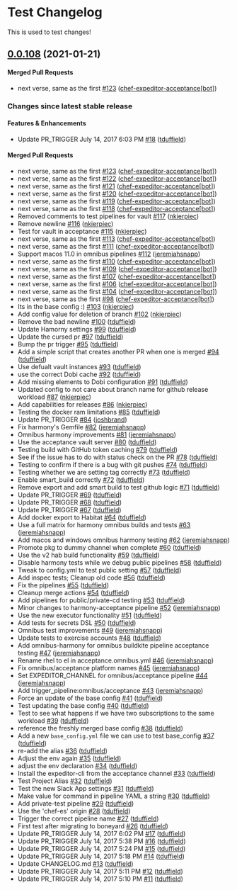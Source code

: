 # Test Changelog

This is used to test changes!

<!-- latest_release 0.0.108 -->
## [0.0.108](https://github.com/chef-boneyard/expeditor-acceptance/tree/0.0.108) (2021-01-21)

#### Merged Pull Requests
- next verse, same as the first [#123](https://github.com/chef-boneyard/expeditor-acceptance/pull/123) ([chef-expeditor-acceptance[bot]](https://github.com/chef-expeditor-acceptance[bot]))
<!-- latest_release -->

<!-- release_rollup since=latest_stable -->
### Changes since latest stable release

#### Features & Enhancements
- Update PR_TRIGGER July 14, 2017 6:03 PM [#18](https://github.com/chef/versioner-test/pull/18) ([tduffield](https://github.com/tduffield)) <!-- 0.0.20 -->

#### Merged Pull Requests
- next verse, same as the first [#123](https://github.com/chef-boneyard/expeditor-acceptance/pull/123) ([chef-expeditor-acceptance[bot]](https://github.com/chef-expeditor-acceptance[bot])) <!-- 0.0.108 -->
- next verse, same as the first [#122](https://github.com/chef-boneyard/expeditor-acceptance/pull/122) ([chef-expeditor-acceptance[bot]](https://github.com/chef-expeditor-acceptance[bot])) <!-- 0.0.107 -->
- next verse, same as the first [#121](https://github.com/chef-boneyard/expeditor-acceptance/pull/121) ([chef-expeditor-acceptance[bot]](https://github.com/chef-expeditor-acceptance[bot])) <!-- 0.0.106 -->
- next verse, same as the first [#120](https://github.com/chef-boneyard/expeditor-acceptance/pull/120) ([chef-expeditor-acceptance[bot]](https://github.com/chef-expeditor-acceptance[bot])) <!-- 0.0.105 -->
- next verse, same as the first [#119](https://github.com/chef-boneyard/expeditor-acceptance/pull/119) ([chef-expeditor-acceptance[bot]](https://github.com/chef-expeditor-acceptance[bot])) <!-- 0.0.104 -->
- next verse, same as the first [#118](https://github.com/chef-boneyard/expeditor-acceptance/pull/118) ([chef-expeditor-acceptance[bot]](https://github.com/chef-expeditor-acceptance[bot])) <!-- 0.0.103 -->
- Removed comments to test pipelines for vault [#117](https://github.com/chef-boneyard/expeditor-acceptance/pull/117) ([nkierpiec](https://github.com/nkierpiec)) <!-- 0.0.102 -->
- Remove newline [#116](https://github.com/chef-boneyard/expeditor-acceptance/pull/116) ([nkierpiec](https://github.com/nkierpiec)) <!-- 0.0.101 -->
- Test for vault in acceptance [#115](https://github.com/chef-boneyard/expeditor-acceptance/pull/115) ([nkierpiec](https://github.com/nkierpiec)) <!-- 0.0.100 -->
- next verse, same as the first [#113](https://github.com/chef-boneyard/expeditor-acceptance/pull/113) ([chef-expeditor-acceptance[bot]](https://github.com/chef-expeditor-acceptance[bot])) <!-- 0.0.99 -->
- next verse, same as the first [#111](https://github.com/chef-boneyard/expeditor-acceptance/pull/111) ([chef-expeditor-acceptance[bot]](https://github.com/chef-expeditor-acceptance[bot])) <!-- 0.0.98 -->
- Support macos 11.0 in omnibus pipelines [#112](https://github.com/chef-boneyard/expeditor-acceptance/pull/112) ([jeremiahsnapp](https://github.com/jeremiahsnapp)) <!-- 0.0.97 -->
- next verse, same as the first [#110](https://github.com/chef-boneyard/expeditor-acceptance/pull/110) ([chef-expeditor-acceptance[bot]](https://github.com/chef-expeditor-acceptance[bot])) <!-- 0.0.96 -->
- next verse, same as the first [#109](https://github.com/chef-boneyard/expeditor-acceptance/pull/109) ([chef-expeditor-acceptance[bot]](https://github.com/chef-expeditor-acceptance[bot])) <!-- 0.0.95 -->
- next verse, same as the first [#107](https://github.com/chef-boneyard/expeditor-acceptance/pull/107) ([chef-expeditor-acceptance[bot]](https://github.com/chef-expeditor-acceptance[bot])) <!-- 0.0.94 -->
- next verse, same as the first [#106](https://github.com/chef-boneyard/expeditor-acceptance/pull/106) ([chef-expeditor-acceptance[bot]](https://github.com/chef-expeditor-acceptance[bot])) <!-- 0.0.93 -->
- next verse, same as the first [#104](https://github.com/chef-boneyard/expeditor-acceptance/pull/104) ([chef-expeditor-acceptance[bot]](https://github.com/chef-expeditor-acceptance[bot])) <!-- 0.0.92 -->
- next verse, same as the first [#98](https://github.com/chef-boneyard/expeditor-acceptance/pull/98) ([chef-expeditor-acceptance[bot]](https://github.com/chef-expeditor-acceptance[bot])) <!-- 0.0.91 -->
- Its in the base config :) [#103](https://github.com/chef-boneyard/expeditor-acceptance/pull/103) ([nkierpiec](https://github.com/nkierpiec)) <!-- 0.0.90 -->
- Add config value for deletion of branch [#102](https://github.com/chef-boneyard/expeditor-acceptance/pull/102) ([nkierpiec](https://github.com/nkierpiec)) <!-- 0.0.89 -->
- Remove the bad newline [#100](https://github.com/chef-boneyard/expeditor-acceptance/pull/100) ([tduffield](https://github.com/tduffield)) <!-- 0.0.88 -->
- Update Hamorny settings [#99](https://github.com/chef-boneyard/expeditor-acceptance/pull/99) ([tduffield](https://github.com/tduffield)) <!-- 0.0.87 -->
- Update the cursed pr [#97](https://github.com/chef-boneyard/expeditor-acceptance/pull/97) ([tduffield](https://github.com/tduffield)) <!-- 0.0.86 -->
- Bump the pr trigger [#95](https://github.com/chef-boneyard/expeditor-acceptance/pull/95) ([tduffield](https://github.com/tduffield)) <!-- 0.0.85 -->
- Add a simple script that creates another PR when one is merged [#94](https://github.com/chef-boneyard/expeditor-acceptance/pull/94) ([tduffield](https://github.com/tduffield)) <!-- 0.0.84 -->
- Use defualt vault instances [#93](https://github.com/chef-boneyard/expeditor-acceptance/pull/93) ([tduffield](https://github.com/tduffield)) <!-- 0.0.83 -->
- use the correct Dobi cache [#92](https://github.com/chef-boneyard/expeditor-acceptance/pull/92) ([tduffield](https://github.com/tduffield)) <!-- 0.0.82 -->
- Add missing elements to Dobi configuration [#91](https://github.com/chef-boneyard/expeditor-acceptance/pull/91) ([tduffield](https://github.com/tduffield)) <!-- 0.0.81 -->
- Updated config to not care about branch name for github release workload [#87](https://github.com/chef-boneyard/expeditor-acceptance/pull/87) ([nkierpiec](https://github.com/nkierpiec)) <!-- 0.0.80 -->
- Add capabilities for releases [#86](https://github.com/chef-boneyard/expeditor-acceptance/pull/86) ([nkierpiec](https://github.com/nkierpiec)) <!-- 0.0.79 -->
- Testing the docker ram limitations [#85](https://github.com/chef-boneyard/expeditor-acceptance/pull/85) ([tduffield](https://github.com/tduffield)) <!-- 0.0.78 -->
- Update PR_TRIGGER [#84](https://github.com/chef-boneyard/expeditor-acceptance/pull/84) ([joshbrand](https://github.com/joshbrand)) <!-- 0.0.77 -->
- Fix harmony&#39;s Gemfile [#82](https://github.com/chef-boneyard/expeditor-acceptance/pull/82) ([jeremiahsnapp](https://github.com/jeremiahsnapp)) <!-- 0.0.76 -->
- Omnibus harmony improvements [#81](https://github.com/chef-boneyard/expeditor-acceptance/pull/81) ([jeremiahsnapp](https://github.com/jeremiahsnapp)) <!-- 0.0.75 -->
- Use the acceptance vault server [#80](https://github.com/chef-boneyard/expeditor-acceptance/pull/80) ([tduffield](https://github.com/tduffield)) <!-- 0.0.74 -->
- Testing build with GitHub token caching [#79](https://github.com/chef-boneyard/expeditor-acceptance/pull/79) ([tduffield](https://github.com/tduffield)) <!-- 0.0.73 -->
- See if the issue has to do with status check on the PR [#78](https://github.com/chef-boneyard/expeditor-acceptance/pull/78) ([tduffield](https://github.com/tduffield)) <!-- 0.0.72 -->
- Testing to confirm if there is a bug with git pushes [#74](https://github.com/chef-boneyard/expeditor-acceptance/pull/74) ([tduffield](https://github.com/tduffield)) <!-- 0.0.71 -->
- Testing whether we are setting tag correctly [#73](https://github.com/chef-boneyard/expeditor-acceptance/pull/73) ([tduffield](https://github.com/tduffield)) <!-- 0.0.70 -->
- Enable smart_build correctly [#72](https://github.com/chef-boneyard/expeditor-acceptance/pull/72) ([tduffield](https://github.com/tduffield)) <!-- 0.0.69 -->
- Remove export and add smart build to test github logic [#71](https://github.com/chef-boneyard/expeditor-acceptance/pull/71) ([tduffield](https://github.com/tduffield)) <!-- 0.0.68 -->
- Update PR_TRIGGER [#69](https://github.com/chef-boneyard/expeditor-acceptance/pull/69) ([tduffield](https://github.com/tduffield)) <!-- 0.0.67 -->
- Update PR_TRIGGER [#68](https://github.com/chef-boneyard/expeditor-acceptance/pull/68) ([tduffield](https://github.com/tduffield)) <!-- 0.0.66 -->
- Update PR_TRIGGER [#67](https://github.com/chef-boneyard/expeditor-acceptance/pull/67) ([tduffield](https://github.com/tduffield)) <!-- 0.0.65 -->
- Add docker export to Habitat [#64](https://github.com/chef-boneyard/expeditor-acceptance/pull/64) ([tduffield](https://github.com/tduffield)) <!-- 0.0.64 -->
- Use a full matrix for harmony omnibus builds and tests [#63](https://github.com/chef-boneyard/expeditor-acceptance/pull/63) ([jeremiahsnapp](https://github.com/jeremiahsnapp)) <!-- 0.0.63 -->
- Add macos and windows omnibus harmony testing [#62](https://github.com/chef-boneyard/expeditor-acceptance/pull/62) ([jeremiahsnapp](https://github.com/jeremiahsnapp)) <!-- 0.0.62 -->
- Promote pkg to dummy channel when complete [#60](https://github.com/chef-boneyard/expeditor-acceptance/pull/60) ([tduffield](https://github.com/tduffield)) <!-- 0.0.61 -->
- Use the v2 hab build functionality [#59](https://github.com/chef-boneyard/expeditor-acceptance/pull/59) ([tduffield](https://github.com/tduffield)) <!-- 0.0.60 -->
- Disable harmony tests while we debug public pipelines [#58](https://github.com/chef-boneyard/expeditor-acceptance/pull/58) ([tduffield](https://github.com/tduffield)) <!-- 0.0.54 -->
- Tweak to config.yml to test public setting [#57](https://github.com/chef-boneyard/expeditor-acceptance/pull/57) ([tduffield](https://github.com/tduffield)) <!-- 0.0.52 -->
- Add inspec tests; Cleanup old code [#56](https://github.com/chef-boneyard/expeditor-acceptance/pull/56) ([tduffield](https://github.com/tduffield)) <!-- 0.0.51 -->
- Fix the pipelines [#55](https://github.com/chef-boneyard/expeditor-acceptance/pull/55) ([tduffield](https://github.com/tduffield)) <!-- 0.0.50 -->
- Cleanup merge actions [#54](https://github.com/chef-boneyard/expeditor-acceptance/pull/54) ([tduffield](https://github.com/tduffield)) <!-- 0.0.49 -->
- Add pipelines for public/private-cd testing [#53](https://github.com/chef-boneyard/expeditor-acceptance/pull/53) ([tduffield](https://github.com/tduffield)) <!-- 0.0.48 -->
- Minor changes to harmony-acceptance pipeline [#52](https://github.com/chef-boneyard/expeditor-acceptance/pull/52) ([jeremiahsnapp](https://github.com/jeremiahsnapp)) <!-- 0.0.47 -->
- Use the new executor functionality [#51](https://github.com/chef-boneyard/expeditor-acceptance/pull/51) ([tduffield](https://github.com/tduffield)) <!-- 0.0.46 -->
- Add tests for secrets DSL [#50](https://github.com/chef-boneyard/expeditor-acceptance/pull/50) ([tduffield](https://github.com/tduffield)) <!-- 0.0.45 -->
- Omnibus test improvements [#49](https://github.com/chef-boneyard/expeditor-acceptance/pull/49) ([jeremiahsnapp](https://github.com/jeremiahsnapp)) <!-- 0.0.44 -->
- Update tests to exercise accounts [#48](https://github.com/chef-boneyard/expeditor-acceptance/pull/48) ([tduffield](https://github.com/tduffield)) <!-- 0.0.43 -->
- Add omnibus-harmony for omnibus buildkite pipeline acceptance testing [#47](https://github.com/chef-boneyard/expeditor-acceptance/pull/47) ([jeremiahsnapp](https://github.com/jeremiahsnapp)) <!-- 0.0.42 -->
- Rename rhel to el in acceptance.omnibus.yml [#46](https://github.com/chef-boneyard/expeditor-acceptance/pull/46) ([jeremiahsnapp](https://github.com/jeremiahsnapp)) <!-- 0.0.41 -->
- Fix omnibus/acceptance platform names [#45](https://github.com/chef-boneyard/expeditor-acceptance/pull/45) ([jeremiahsnapp](https://github.com/jeremiahsnapp)) <!-- 0.0.40 -->
- Set EXPEDITOR_CHANNEL for omnibus/acceptance pipeline [#44](https://github.com/chef-boneyard/expeditor-acceptance/pull/44) ([jeremiahsnapp](https://github.com/jeremiahsnapp)) <!-- 0.0.39 -->
- Add trigger_pipeline:omnibus/acceptance [#43](https://github.com/chef-boneyard/expeditor-acceptance/pull/43) ([jeremiahsnapp](https://github.com/jeremiahsnapp)) <!-- 0.0.38 -->
- Force an update of the base config [#41](https://github.com/chef-boneyard/expeditor-acceptance/pull/41) ([tduffield](https://github.com/tduffield)) <!-- 0.0.37 -->
- Test updating the base config [#40](https://github.com/chef-boneyard/expeditor-acceptance/pull/40) ([tduffield](https://github.com/tduffield)) <!-- 0.0.36 -->
- Test to see what happens if we have two subscriptions to the same workload [#39](https://github.com/chef-boneyard/expeditor-acceptance/pull/39) ([tduffield](https://github.com/tduffield)) <!-- 0.0.35 -->
- reference the freshly merged base config [#38](https://github.com/chef-boneyard/expeditor-acceptance/pull/38) ([tduffield](https://github.com/tduffield)) <!-- 0.0.34 -->
- Add a new `base_config.yml` file we can use to test base_config [#37](https://github.com/chef-boneyard/expeditor-acceptance/pull/37) ([tduffield](https://github.com/tduffield)) <!-- 0.0.33 -->
- re-add the alias [#36](https://github.com/chef-boneyard/expeditor-acceptance/pull/36) ([tduffield](https://github.com/tduffield)) <!-- 0.0.32 -->
- Adjust the env again [#35](https://github.com/chef-boneyard/expeditor-acceptance/pull/35) ([tduffield](https://github.com/tduffield)) <!-- 0.0.31 -->
- adjust the env declaration [#34](https://github.com/chef-boneyard/expeditor-acceptance/pull/34) ([tduffield](https://github.com/tduffield)) <!-- 0.0.30 -->
- Install the expeditor-cli from the acceptance channel [#33](https://github.com/chef-boneyard/expeditor-acceptance/pull/33) ([tduffield](https://github.com/tduffield)) <!-- 0.0.29 -->
- Test Project Alias [#32](https://github.com/chef-boneyard/expeditor-acceptance/pull/32) ([tduffield](https://github.com/tduffield)) <!-- 0.0.28 -->
- Test the new Slack App settings [#31](https://github.com/chef-boneyard/expeditor-acceptance/pull/31) ([tduffield](https://github.com/tduffield)) <!-- 0.0.27 -->
- Make value for command in pipeline YAML a string [#30](https://github.com/chef-boneyard/expeditor-acceptance/pull/30) ([tduffield](https://github.com/tduffield)) <!-- 0.0.26 -->
- Add private-test pipeline [#29](https://github.com/chef-boneyard/expeditor-acceptance/pull/29) ([tduffield](https://github.com/tduffield)) <!-- 0.0.25 -->
- Use the &#39;chef-es&#39; origin [#28](https://github.com/chef-boneyard/expeditor-acceptance/pull/28) ([tduffield](https://github.com/tduffield)) <!-- 0.0.24 -->
- Trigger the correct pipeline name [#27](https://github.com/chef-boneyard/expeditor-acceptance/pull/27) ([tduffield](https://github.com/tduffield)) <!-- 0.0.23 -->
- First test after migrating to boneyard [#26](https://github.com/chef-boneyard/expeditor-acceptance/pull/26) ([tduffield](https://github.com/tduffield)) <!-- 0.0.22 -->
- Update PR_TRIGGER July 14, 2017 6:02 PM [#17](https://github.com/chef/versioner-test/pull/17) ([tduffield](https://github.com/tduffield)) <!-- 0.0.19 -->
- Update PR_TRIGGER July 14, 2017 5:38 PM [#16](https://github.com/chef/versioner-test/pull/16) ([tduffield](https://github.com/tduffield)) <!-- 0.0.18 -->
- Update PR_TRIGGER July 14, 2017 5:24 PM [#15](https://github.com/chef/versioner-test/pull/15) ([tduffield](https://github.com/tduffield)) <!-- 0.0.17 -->
- Update PR_TRIGGER July 14, 2017 5:18 PM [#14](https://github.com/chef/versioner-test/pull/14) ([tduffield](https://github.com/tduffield)) <!-- 0.0.16 -->
- Update CHANGELOG.md [#13](https://github.com/chef/versioner-test/pull/13) ([tduffield](https://github.com/tduffield)) <!-- 0.0.15 -->
- Update PR_TRIGGER July 14, 2017 5:11 PM [#12](https://github.com/chef/versioner-test/pull/12) ([tduffield](https://github.com/tduffield)) <!-- 0.0.14 -->
- Update PR_TRIGGER July 14, 2017 5:10 PM [#11](https://github.com/chef/versioner-test/pull/11) ([tduffield](https://github.com/tduffield)) <!-- 0.0.13 -->
<!-- release_rollup -->